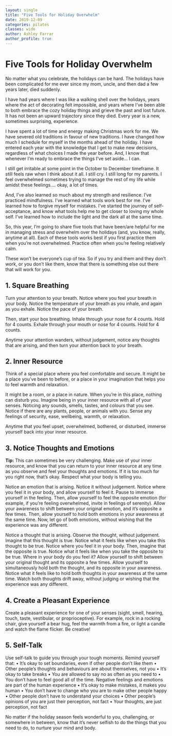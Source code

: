```yaml
---
layout: single
title: "Five Tools for Holiday Overwhelm"
date: 2019-12-09
categories: pilates 
classes: wide
author: Ashley Farrar
author_profile: true
---
```


# Five Tools for Holiday Overwhelm

No matter what you celebrate, the holidays can be hard. The holidays have been complicated for me ever since my mom, uncle, and then dad a few years later, died suddenly. 

I have had years where I was like a walking shell over the holidays, years where the act of decorating felt impossible, and years where I’ve been able to both embrace the cozy holiday things and grieve the past and lost future. It has not been an upward trajectory since they died. Every year is a new, sometimes surprising, experience.

I have spent a lot of time and energy making Christmas work for me. We have severed old traditions in favour of new traditions. I have changed how much I schedule for myself in the months ahead of the holiday. I have entered each year with the knowledge that I get to make new decisions, regardless of what choices I made the year before. And, I know that whenever I’m ready to embrace the things I’ve set aside… I can.

I still get irritable at some point in the October to December timeframe. It still feels raw when I think about it all. I still cry. I still long for my parents. I feel overwhelmed sometimes trying to manage the rest of my life while amidst these feelings…. okay, a lot of times.

And, I’ve also learned so much about my strength and resilience. I’ve practiced mindfulness. I’ve learned what tools work best for me. I’ve learned how to forgive myself for mistakes. I’ve started the journey of self-acceptance, and know what tools help me to get closer to loving my whole self. I’ve learned how to include the light and the dark all at the same time.

So, this year, I’m going to share five tools that have been/are helpful for me in managing stress and overwhelm over the holidays (and, you know, really, anytime at all). Each of these tools works best if you first practice them when you’re not overwhelmed. Practice often when you’re feeling relatively calm.

These won’t be everyone’s cup of tea. So if you try and them and they don’t work, or you don’t like them, know that there is something else out there that will work for you.

## 1.	Square Breathing
Turn your attention to your breath. Notice where you feel your breath in your body. Notice the temperature of your breath as you inhale, and again as you exhale. Notice the pace of your breath.

Then, start your box breathing. Inhale through your nose for 4 counts. Hold for 4 counts. Exhale through your mouth or nose for 4 counts. Hold for 4 counts.

Anytime your attention wanders, without judgement, notice any thoughts that are arising, and then turn your attention back to your breath.

## 2.	Inner Resource
Think of a special place where you feel comfortable and secure. It might be a place you’ve been to before, or a place in your imagination that helps you to feel warmth and relaxation.

It might be a room, or a place in nature. When you’re in this place, nothing can disturb you. Imagine being in your inner resource with all of your senses. Noticing any sounds, smells, tastes, and colours that you see. Notice if there are any plants, people, or animals with you. Sense any feelings of security, ease, wellbeing, warmth, or relaxation.

Anytime that you feel upset, overwhelmed, bothered, or disturbed, immerse yourself back into your inner resource.

## 3.	Notice Thoughts and Emotions
**Tip:** This can sometimes be very challenging. Make use of your inner resource, and know that you can return to your inner resource at any time as you observe and feel your thoughts and emotions. If it is too much for you right now, that’s okay. Respect what your body is telling you.

Notice an emotion that is arising. Notice it without judgement. Notice where you feel it in your body, and allow yourself to feel it. Pause to immerse yourself in the feeling. Then, allow yourself to feel the opposite emotion (for example, if you’re feeling overwhelmed, invite in feelings of serenity). Allow your awareness to shift between your original emotion, and it’s opposite a few times. Then, allow yourself to hold both emotions in your awareness at the same time. Now, let go of both emotions, without wishing that the experience was any different.

Notice a thought that is arising. Observe the thought, without judgement. Imagine that this thought is true. Notice what it feels like when you take this thought to be true. Notice where you feel it in your body. Then, imagine that the opposite is true. Notice what it feels like when you take the opposite to be true. Where in your body do you feel it? Allow yourself to shift between your original thought and its opposite a few times. Allow yourself to simultaneously hold both the thought, and its opposite in your awareness. Notice what it feels like to hold both thoughts in your awareness at the same time. Watch both thoughts drift away, without judging or wishing that the experience was any different.

## 4.	Create a Pleasant Experience
Create a pleasant experience for one of your senses (sight, smell, hearing, touch, taste, vestibular, or proprioceptive). For example, rock in a rocking chair, give yourself a bear hug, feel the warmth from a fire, or light a candle and watch the flame flicker. Be creative! 

## 5.	Self-Talk
Use self-talk to guide you through your tough moments. Remind yourself that: 
•	It’s okay to set boundaries, even if other people don’t like them
•	Other people’s thoughts and behaviours are about themselves, not you
•	It’s okay to take breaks
•	You are allowed to say no as often as you need to
•	You don’t have to feel good all of the time. Negative feelings and emotions are part of the human experience
•	It’s okay to make mistakes, it makes you human 
•	You don’t have to change who you are to make other people happy
•	Other people don’t have to understand your choices
•	Other people’s opinions of you are just their perception, not fact
•	Your thoughts, are just perception, not fact

No matter if the holiday season feels wonderful to you, challenging, or somewhere in between, know that it’s never selfish to do the things that you need to do, to nurture your mind and body.
